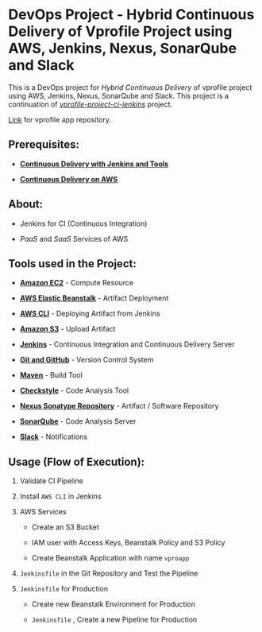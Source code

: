 # DevOps Project - Hybrid Continuous Delivery of Vprofile Project using AWS, Jenkins, Nexus, SonarQube and Slack

This is a DevOps project for _Hybrid Continuous Delivery_ of vprofile project using AWS, Jenkins, Nexus, SonarQube and Slack. This project is a continuation of [_vprofile-project-ci-jenkins_](https://github.com/durrezahmed/vprofile-project-ci-jenkins) project.

[Link](https://github.com/durrezahmed/vprofile-project-devops) for vprofile app repository.

## Prerequisites:

- [**Continuous Delivery with Jenkins and Tools**](https://github.com/durrezahmed/vprofile-project-cicd-jenkins)

- [**Continuous Delivery on AWS**](https://github.com/durrezahmed/vprofile-project-cicd-aws)

## About:

- Jenkins for CI (Continuous Integration)

- _PaaS_ and _SaaS_ Services of AWS

## Tools used in the Project:

- [**Amazon EC2**](https://aws.amazon.com/ec2/) - Compute Resource

- [**AWS Elastic Beanstalk**](https://aws.amazon.com/elasticbeanstalk/) - Artifact Deployment

- [**AWS CLI**](https://aws.amazon.com/cli/) - Deploying Artifact from Jenkins

- [**Amazon S3**](https://aws.amazon.com/s3/) - Upload Artifact

- [**Jenkins**](https://www.jenkins.io/) - Continuous Integration and Continuous Delivery Server

- [**Git and GitHub**](https://github.com/) - Version Control System

- [**Maven**](https://maven.apache.org/) - Build Tool

- [**Checkstyle**](https://checkstyle.org/) - Code Analysis Tool

- [**Nexus Sonatype Repository**](https://www.sonatype.com/products/nexus-repository) - Artifact / Software Repository

- [**SonarQube**](https://www.sonarsource.com/products/sonarqube/) - Code Analysis Server

- [**Slack**](https://slack.com/) - Notifications

## Usage (Flow of Execution):

1. Validate CI Pipeline

2. Install `AWS CLI` in Jenkins

3. AWS Services

   - Create an S3 Bucket

   - IAM user with Access Keys, Beanstalk Policy and S3 Policy

   - Create Beanstalk Application with name `vproapp`

4. `Jenkinsfile` in the Git Repository and Test the Pipeline

5. `Jenkinsfile` for Production

   - Create new Beanstalk Environment for Production

   - `Jenkinsfile` , Create a new Pipeline for Production
